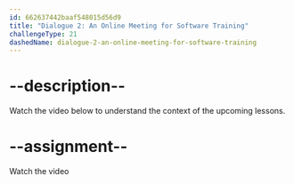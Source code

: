 ```yaml
---
id: 662637442baaf548015d56d9
title: "Dialogue 2: An Online Meeting for Software Training"
challengeType: 21
dashedName: dialogue-2-an-online-meeting-for-software-training
---
```


# --description--

Watch the video below to understand the context of the upcoming lessons.

# --assignment--

Watch the video
